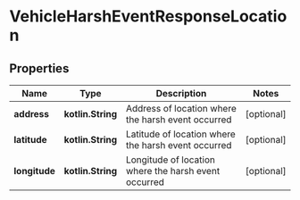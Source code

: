 
# VehicleHarshEventResponseLocation

## Properties
Name | Type | Description | Notes
------------ | ------------- | ------------- | -------------
**address** | **kotlin.String** | Address of location where the harsh event occurred |  [optional]
**latitude** | **kotlin.String** | Latitude of location where the harsh event occurred |  [optional]
**longitude** | **kotlin.String** | Longitude of location where the harsh event occurred |  [optional]



